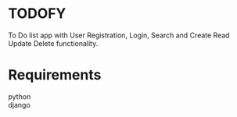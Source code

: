 # TODOFY
To Do list app with User Registration, Login, Search and Create Read Update Delete functionality.

# Requirements
python<br>
django
